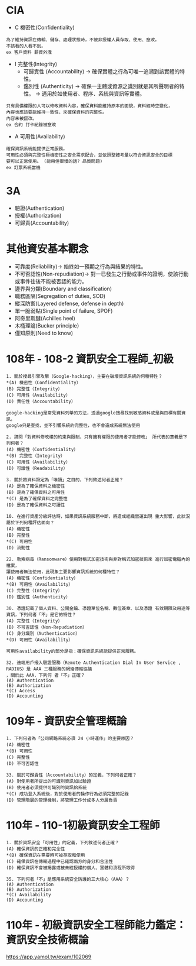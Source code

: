 # CIA
- C 機密性(Confidentiality)
```
為了維持資訊在傳輸、儲存、處理狀態時，不被非授權人員存取、使用、竄改。
不該看的人看不到。
ex 客戶資料 薪資外洩
```
- I 完整性(Integrity)
  - 可歸責性 (Accountability) → 確保實體之行為可唯一追溯到該實體的特性。
  - 鑑別性 (Authenticity) → 確保一主體或資源之識別就是其所聲明者的特性。
                          → 適用於如使用者、程序、系統與資訊等實體。
```
只有具備權限的人可以修改資料內容，確保資料能維持原本的面貌，資料經時空變化，
內容也應該要能維持一致性，來確保資料的完整性。
內容未被竄改。
ex 合約 打卡紀錄被竄改
```
- A 可用性(Availability)
```
確保資訊系統能提供正常服務。
可用性必須與完整性極機密性之安全需求配合，並依照整體考量以符合資訊安全的目標
要可以正常使用。 (能用但很慢的話? 品質問題)
ex 訂票系統當機
```
# 3A

- 驗證(Authentication) 
- 授權(Authorization) 
- 可歸責(Accountability)

# 其他資安基本觀念

- 可靠度(Reliability)→ 始終如一預期之行為與結果的特性。
- 不可否認性(Non-repudiation)→ 對一已發生之行動或事件的證明，使該行動或事件往後不能被否認的能力。
- 邊界與分類(Boundary and classification)
- 職務區隔(Segregation of duties, SOD)
- 縱深防禦(Layered defense, defense in depth)
- 單一脆弱點(Single point of failure, SPOF)
- 阿奇里斯腱(Achilles heel)
- 木桶理論(Bucker principle）
- 僅知原則(Need to know)
# 108年 - 108-2 資訊安全工程師_初級
```
1. 關於搜尋引擎攻擊（Google-hacking），主要在破壞資訊系統的何種特性？
*(A) 機密性（Confidentiality）
(B) 完整性（Integrity）
(C) 可用性（Availability）
(D) 責任性（Accountability）
```
```
google-hacking是常見資料列舉的方法，透過google搜尋找到敏感資料或是與目標有關資訊。 
google只是查找，並不引響系統的完整性，也不會造成系統無法使用
```
```
2. 請問「對資料修改權的約束與限制，只有擁有權限的使用者才能修改」 所代表的意義是下列何者？
(A) 機密性（Confidentiality）
*(B) 完整性（Integrity）
(C) 可用性（Availability）
(D) 可讀性（Readability）
```
```
3. 關於將資料設定為「唯讀」之目的，下列敘述何者正確？
(A) 是為了確保資料之機密性
(B) 是為了確保資料之可用性
*(C) 是為了確保資料之完整性
(D) 是為了確保資料之可讀性
```
```
10. 在進行資產分級評估時，如果資訊系統服務中斷，將造成組織營運出現 重大影響，此狀況屬於下列何種評估面向？
(A) 機密性
(B) 完整性
*(C) 可用性
(D) 流動性
```
```
22. 勒索病毒（Ransomware）使用對稱式加密技術與非對稱式加密技術來 進行加密電腦內的檔案，
讓使用者無法使用，此現象主要影響資訊系統的何種特性？
(A) 機密性（Confidentiality）
*(B) 可用性（Availability）
(C) 完整性（Integrity）
(D) 鑑別性（Authenticity）
```
```
30. 憑證記載了個人資料、公開金鑰、憑證單位名稱、數位簽章、以及憑證 有效期限及用途等資訊，下列何者「不」是它的特性？
(A) 完整性（Integrity）
(B) 不可否認性（Non-Repudiation）
(C) 身分識別（Authentication）
*(D) 可用性（Availability）
```
```
可用性availability的部分是指：確保資訊系統能提供正常服務。
```
```
32. 遠端用戶撥入驗證服務（Remote Authentication Dial In User Service , RADIUS）是 AAA 三種服務的網絡傳輸協議
，關於此 AAA，下列何 者「不」正確？
(A) Authentication
(B) Authorization
*(C) Access
(D) Accounting
```
# 109年 - 資訊安全管理概論
```
1. 下列何者為「公司網路系統必須 24 小時運作」的主要原因？
(A) 機密性
*(B) 可用性
(C) 完整性
(D) 不可否認性
```
```
33. 關於可歸責性（Accountability）的定義，下列何者正確？
(A) 對使用者所提出的可識別資訊加以驗證
(B) 使用者必須提供可識別的資訊給系統
*(C) 成功登入系統後，對於使用者的操作行為必須完整的記錄
(D) 管理階層的管理機制，將管理工作分成多人分層負責
```
# 110年 - 110-1初級資訊安全工程師
```
1. 關於資訊安全「可用性」的定義，下列敘述何者正確？
(A) 確保資訊的正確和完全性
*(B) 確保資訊在需要時可被存取和使用
(C) 確保資訊在傳輸過程中已確認兩方的身分和合法性
(D) 確保資訊不會被揭露或被未經授權的個人、實體和流程所取得
```
```
35. 下列何者「不」是應用系統安全防護的三大核心（AAA）？
(A) Authentication
(B) Authorization
*(C) Availability
(D) Accounting
```
# 110年 - 初級資訊安全工程師能力鑑定：資訊安全技術概論
https://app.yamol.tw/exam/102069
